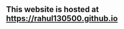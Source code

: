 ## This website is hosted at <a href= "https://rahul130500.github.io"> https://rahul130500.github.io </a> 
